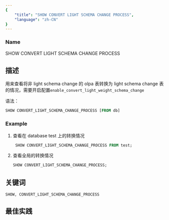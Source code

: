 ```yaml
---
{
    "title": "SHOW CONVERT LIGHT SCHEMA CHANGE PROCESS",
    "language": "zh-CN"
}
---
```


<!--
Licensed to the Apache Software Foundation (ASF) under one
or more contributor license agreements.  See the NOTICE file
distributed with this work for additional information
regarding copyright ownership.  The ASF licenses this file
to you under the Apache License, Version 2.0 (the
"License"); you may not use this file except in compliance
with the License.  You may obtain a copy of the License at

  http://www.apache.org/licenses/LICENSE-2.0

Unless required by applicable law or agreed to in writing,
software distributed under the License is distributed on an
"AS IS" BASIS, WITHOUT WARRANTIES OR CONDITIONS OF ANY
KIND, either express or implied.  See the License for the
specific language governing permissions and limitations
under the License.
-->

### Name

SHOW CONVERT LIGHT SCHEMA CHANGE PROCESS

## 描述

用来查看将非 light schema change 的 olpa 表转换为 light schema change 表的情况，需要开启配置`enable_convert_light_weight_schema_change`

语法：


```sql
SHOW CONVERT_LIGHT_SCHEMA_CHANGE_PROCESS [FROM db]
```

### Example

1. 查看在 database test 上的转换情况

    ```sql
     SHOW CONVERT_LIGHT_SCHEMA_CHANGE_PROCESS FROM test;
    ```

2. 查看全局的转换情况

    ```sql
    SHOW CONVERT_LIGHT_SCHEMA_CHANGE_PROCESS;
    ```


## 关键词

    SHOW, CONVERT_LIGHT_SCHEMA_CHANGE_PROCESS

## 最佳实践